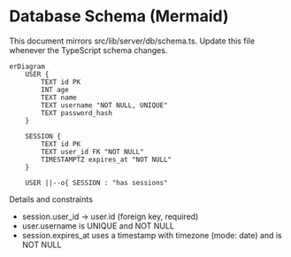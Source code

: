 # Database Schema (Mermaid)

This document mirrors src/lib/server/db/schema.ts. Update this file whenever the TypeScript schema changes.

```mermaid
erDiagram
    USER {
        TEXT id PK
        INT age
        TEXT name
        TEXT username "NOT NULL, UNIQUE"
        TEXT password_hash
    }

    SESSION {
        TEXT id PK
        TEXT user_id FK "NOT NULL"
        TIMESTAMPTZ expires_at "NOT NULL"
    }

    USER ||--o{ SESSION : "has sessions"
```

Details and constraints

- session.user_id → user.id (foreign key, required)
- user.username is UNIQUE and NOT NULL
- session.expires_at uses a timestamp with timezone (mode: date) and is NOT NULL
